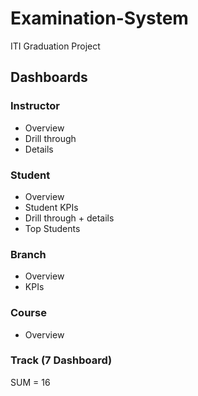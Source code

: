 # Examination-System
ITI Graduation Project</br>

## Dashboards
### Instructor 
- Overview
- Drill through
- Details
### Student 
- Overview
- Student KPIs
- Drill through + details
- Top Students
### Branch 
- Overview
- KPIs
### Course 
- Overview
### Track (7 Dashboard)
SUM = 16
